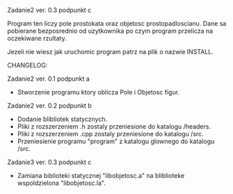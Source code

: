 Zadanie2 ver. 0.3 podpunkt c

Program ten liczy pole prostokata oraz objetosc prostopadloscianu. Dane sa pobierane bezposrednio od uzytkownika po czym program przelicza na oczekiwane rzultaty.

Jezeli nie wiesz jak uruchomic program patrz na plik o nazwie INSTALL.

CHANGELOG:

Zadanie2 ver. 0.1 podpunkt a

- Stworzenie programu ktory oblicza Pole i Objetosc figur.

Zadanie2 ver. 0.2 podpunkt b

- Dodanie blibliotek statycznych.
- Pliki z rozszerzeniem .h zostaly przeniesione do katalogu /headers.
- Pliki z rozszerzeniem .cpp zostaly przeniesione do katalogu /src.
- Przeniesienie programu "program" z katalogu glownego do katalogu /src.

Zadanie3 ver. 0.3 podpunkt c

- Zamiana biblioteki statycznej "libobjetosc.a" na bliblioteke wspoldzielona "libobjetosc.la".
